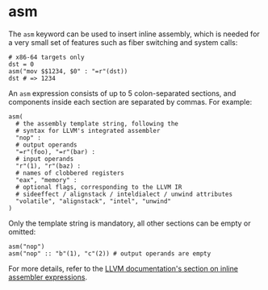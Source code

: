 # asm

The `asm` keyword can be used to insert inline assembly, which is needed for a very small set of features such as fiber switching and system calls:

```crystal
# x86-64 targets only
dst = 0
asm("mov $$1234, $0" : "=r"(dst))
dst # => 1234
```

An `asm` expression consists of up to 5 colon-separated sections, and components inside each section are separated by commas. For example:

```crystal
asm(
  # the assembly template string, following the
  # syntax for LLVM's integrated assembler
  "nop" :
  # output operands
  "=r"(foo), "=r"(bar) :
  # input operands
  "r"(1), "r"(baz) :
  # names of clobbered registers
  "eax", "memory" :
  # optional flags, corresponding to the LLVM IR
  # sideeffect / alignstack / inteldialect / unwind attributes
  "volatile", "alignstack", "intel", "unwind"
)
```

Only the template string is mandatory, all other sections can be empty or omitted:

```crystal
asm("nop")
asm("nop" :: "b"(1), "c"(2)) # output operands are empty
```

For more details, refer to the [LLVM documentation's section on inline assembler expressions](https://llvm.org/docs/LangRef.html#inline-assembler-expressions).
